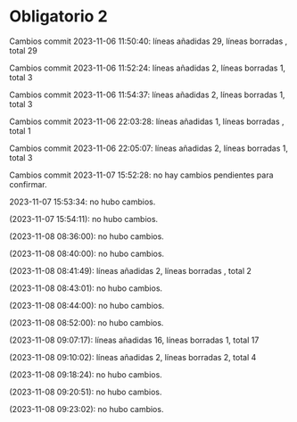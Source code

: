 # Obligatorio 2

Cambios commit 2023-11-06 11:50:40: líneas añadidas 29, líneas borradas , total 29

Cambios commit 2023-11-06 11:52:24: líneas añadidas 2, líneas borradas 1, total 3

Cambios commit 2023-11-06 11:54:37: líneas añadidas 2, líneas borradas 1, total 3

Cambios commit 2023-11-06 22:03:28: líneas añadidas 1, líneas borradas , total 1

Cambios commit 2023-11-06 22:05:07: líneas añadidas 2, líneas borradas 1, total 3

Cambios commit 2023-11-07 15:52:28: no hay cambios pendientes para confirmar.

2023-11-07 15:53:34: no hubo cambios.

(2023-11-07 15:54:11): no hubo cambios.

(2023-11-08 08:36:00): no hubo cambios.

(2023-11-08 08:40:00): no hubo cambios.

(2023-11-08 08:41:49): líneas añadidas 2, líneas borradas , total 2

(2023-11-08 08:43:01): no hubo cambios.

(2023-11-08 08:44:00): no hubo cambios.

(2023-11-08 08:52:00): no hubo cambios.

(2023-11-08 09:07:17): líneas añadidas 16, líneas borradas 1, total 17

(2023-11-08 09:10:02): líneas añadidas 2, líneas borradas 2, total 4

(2023-11-08 09:18:24): no hubo cambios.

(2023-11-08 09:20:51): no hubo cambios.

(2023-11-08 09:23:02): no hubo cambios.
